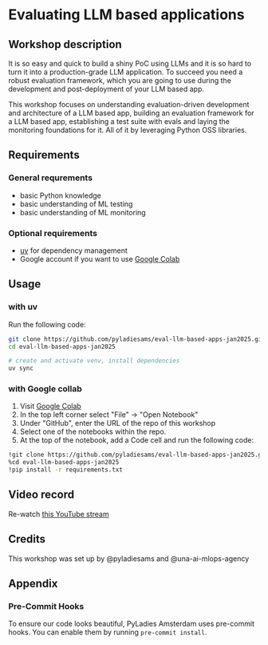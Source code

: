 
# Evaluating LLM based applications

## Workshop description
It is so easy and quick to build a shiny PoC using LLMs and it is so hard to turn it into a production-grade LLM application. To succeed you need a robust evaluation framework, which you are going to use during the development and post-deployment of your LLM based app.

This workshop focuses on understanding evaluation-driven development and architecture of a LLM based app, building an evaluation framework for a LLM based app, establishing a test suite with evals and laying the monitoring foundations for it. All of it by leveraging Python OSS libraries.

## Requirements
### General requrements
* basic Python knowledge
* basic understanding of ML testing
* basic understanding of ML monitoring

### Optional requirements
* [uv](https://docs.astral.sh/uv/) for dependency management
* Google account if you want to use [Google Colab](https://colab.research.google.com/)

## Usage

### with uv
Run the following code:
```bash
git clone https://github.com/pyladiesams/eval-llm-based-apps-jan2025.git
cd eval-llm-based-apps-jan2025

# create and activate venv, install dependencies
uv sync
```
### with Google collab
1. Visit [Google Colab](https://colab.research.google.com/)
2. In the top left corner select "File" &#8594; "Open Notebook"
3. Under "GitHub", enter the URL of the repo of this workshop
4. Select one of the notebooks within the repo.
5. At the top of the notebook, add a Code cell and run the following code:
```bash
!git clone https://github.com/pyladiesams/eval-llm-based-apps-jan2025.git
%cd eval-llm-based-apps-jan2025
!pip install -r requirements.txt
```
## Video record
Re-watch [this YouTube stream](https://www.youtube.com/live/phpQ5hmC08E?feature=shared)

## Credits
This workshop was set up by @pyladiesams and @una-ai-mlops-agency

## Appendix
### Pre-Commit Hooks
To ensure our code looks beautiful, PyLadies Amsterdam uses pre-commit hooks. You can enable them by running `pre-commit install`. 
